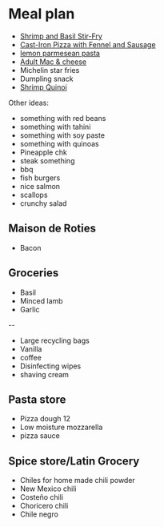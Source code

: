 # Meal plan

- [Shrimp and Basil Stir-Fry](https://www.bonappetit.com/recipe/shrimp-and-basil-stir-fry)
- [Cast-Iron Pizza with Fennel and Sausage](https://www.bonappetit.com/recipe/cast-iron-pizza-with-fennel-and-sausage)
- [lemon parmesean pasta](https://www.bonappetit.com/recipe/pasta-with-brown-butter-whole-lemon-and-parmesan)
- [Adult Mac & cheese](https://www.bonappetit.com/recipe/adult-mac-and-cheese)
- Michelin star fries
- Dumpling snack
- [Shrimp Quinoi](https://www.bonappetit.com/story/indian-ish-shrimp-quinoa-pulao)

Other ideas:

- something with red beans
- something with tahini
- something with soy paste
- something with quinoas
- Pineapple chk
- steak something
- bbq
- fish burgers
- nice salmon
- scallops
- crunchy salad

## Maison de Roties

- Bacon

## Groceries

- Basil
- Minced lamb
- Garlic

--

- Large recycling bags
- Vanilla
- coffee
- Disinfecting wipes
- shaving cream

## Pasta store

- Pizza dough 12
- Low moisture mozzarella
- pizza sauce

## Spice store/Latin Grocery

- Chiles for home made chili powder
- New Mexico chili
- Costeño chili
- Choricero chili
- Chile negro
